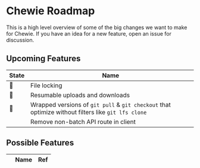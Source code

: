 # Chewie Roadmap

This is a high level overview of some of the big changes we want to make for
Chewie. If you have an idea for a new feature, open an issue for discussion.

## Upcoming Features

| State | Name |
| ------ | ---- |
| :construction: | File locking |
| :ship: | Resumable uploads and downloads |
| :construction: | Wrapped versions of `git pull` & `git checkout` that optimize without filters like `git lfs clone` |
| | Remove non-batch API route in client |

## Possible Features

| | Name | Ref |
| ------ | ---- | --- |
